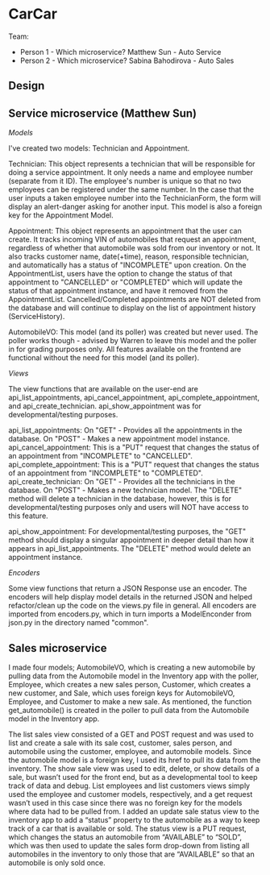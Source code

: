 # CarCar

Team:

- Person 1 - Which microservice?
  Matthew Sun - Auto Service
- Person 2 - Which microservice?
  Sabina Bahodirova - Auto Sales

## Design

## Service microservice (Matthew Sun)

*Models*

I've created two models: Technician and Appointment.

Technician: This object represents a technician that will be responsible for doing a service appointment. It only needs a name and employee number (separate from it ID). The employee's number is unique so that no two employees can be registered under the same number. In the case that the user inputs a taken employee number into the TechnicianForm, the form will display an alert-danger asking for another input. This model is also a foreign key for the Appointment Model.

Appointment: This object represents an appointment that the user can create. It tracks incoming VIN of automobiles that request an appointment, regardless of whether that automobile was sold from our inventory or not. It also tracks customer name, date(+time), reason, responsible technician, and automatically has a status of "INCOMPLETE" upon creation. On the AppointmentList, users have the option to change the status of that appointment to "CANCELLED" or "COMPLETED" which will update the status of that appointment instance, and have it removed from the AppointmentList. Cancelled/Completed appointments are NOT deleted from the database and will continue to display on the list of appointment history (ServiceHistory).

AutomobileVO: This model (and its poller) was created but never used. The poller works though - advised by Warren to leave this model and the poller in for grading purposes only. All features available on the frontend are functional without the need for this model (and its poller).

*Views*

The view functions that are available on the user-end are api_list_appointments, api_cancel_appointment, api_complete_appointment, and api_create_technician. api_show_appointment was for developmental/testing purposes.

api_list_appointments: On "GET" - Provides all the appointments in the database. On "POST" - Makes a new appointment model instance.
api_cancel_appointment: This is a "PUT" request that changes the status of an appointment from "INCOMPLETE" to "CANCELLED".
api_complete_appointment: This is a "PUT" request that changes the status of an appointment from "INCOMPLETE" to "COMPLETED".
api_create_technician: On "GET" - Provides all the technicians in the database. On "POST" - Makes a new technician model. The "DELETE" method will delete a technician in the database, however, this is for developmental/testing purposes only and users will NOT have access to this feature.

api_show_appointment: For developmental/testing purposes, the "GET" method should display a singular appointment in deeper detail than how it appears in api_list_appointments. The "DELETE" method would delete an appointment instance.

*Encoders*

Some view functions that return a JSON Response use an encoder. The encoders will help display model details in the returned JSON and helped refactor/clean up the code on the views.py file in general. All encoders are imported from encoders.py, which in turn imports a ModelEnconder from json.py in the directory named "common".

## Sales microservice

I made four models; AutomobileVO, which is creating a new automobile by pulling data from the Automobile model in the Inventory app with the poller, Employee, which creates a new sales person, Customer, which creates a new customer, and Sale, which uses foreign keys for AutomobileVO, Employee, and Customer to make a new sale. As mentioned, the function get_automobile() is created in the poller to pull data from the Automobile model in the Inventory app.

The list sales view consisted of a GET and POST request and was used to list and create a sale with its sale cost, customer, sales person, and automobile using the customer, employee, and automobile models. Since the automobile model is a foreign key, I used its href to pull its data from the inventory. The show sale view was used to edit, delete, or show details of a sale, but wasn’t used for the front end, but as a developmental tool to keep track of data and debug. List employees and list customers views simply used the employee and customer models, respectively, and a get request wasn’t used in this case since there was no foreign key for the models where data had to be pulled from. I added an update sale status view to the inventory app to add a “status” property to the automobile as a way to keep track of a car that is available or sold. The status view is a PUT request, which changes the status an automobile from “AVAILABLE” to “SOLD”, which was then used to update the sales form drop-down from listing all automobiles in the inventory to only those that are “AVAILABLE” so that an automobile is only sold once.

